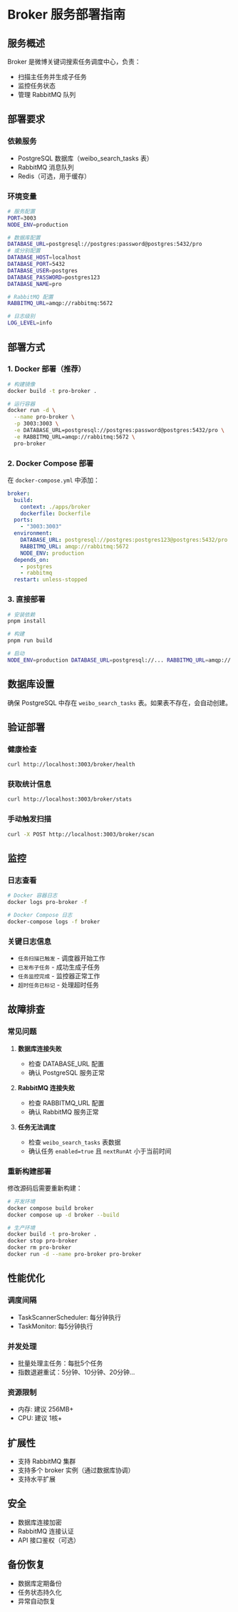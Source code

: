 # Broker 服务部署指南

## 服务概述

Broker 是微博关键词搜索任务调度中心，负责：
- 扫描主任务并生成子任务
- 监控任务状态
- 管理 RabbitMQ 队列

## 部署要求

### 依赖服务
- PostgreSQL 数据库（weibo_search_tasks 表）
- RabbitMQ 消息队列
- Redis（可选，用于缓存）

### 环境变量

```bash
# 服务配置
PORT=3003
NODE_ENV=production

# 数据库配置
DATABASE_URL=postgresql://postgres:password@postgres:5432/pro
# 或分别配置
DATABASE_HOST=localhost
DATABASE_PORT=5432
DATABASE_USER=postgres
DATABASE_PASSWORD=postgres123
DATABASE_NAME=pro

# RabbitMQ 配置
RABBITMQ_URL=amqp://rabbitmq:5672

# 日志级别
LOG_LEVEL=info
```

## 部署方式

### 1. Docker 部署（推荐）

```bash
# 构建镜像
docker build -t pro-broker .

# 运行容器
docker run -d \
  --name pro-broker \
  -p 3003:3003 \
  -e DATABASE_URL=postgresql://postgres:password@postgres:5432/pro \
  -e RABBITMQ_URL=amqp://rabbitmq:5672 \
  pro-broker
```

### 2. Docker Compose 部署

在 `docker-compose.yml` 中添加：

```yaml
broker:
  build:
    context: ./apps/broker
    dockerfile: Dockerfile
  ports:
    - "3003:3003"
  environment:
    DATABASE_URL: postgresql://postgres:postgres123@postgres:5432/pro
    RABBITMQ_URL: amqp://rabbitmq:5672
    NODE_ENV: production
  depends_on:
    - postgres
    - rabbitmq
  restart: unless-stopped
```

### 3. 直接部署

```bash
# 安装依赖
pnpm install

# 构建
pnpm run build

# 启动
NODE_ENV=production DATABASE_URL=postgresql://... RABBITMQ_URL=amqp://... node dist/apps/broker/src/main.js
```

## 数据库设置

确保 PostgreSQL 中存在 `weibo_search_tasks` 表。如果表不存在，会自动创建。

## 验证部署

### 健康检查

```bash
curl http://localhost:3003/broker/health
```

### 获取统计信息

```bash
curl http://localhost:3003/broker/stats
```

### 手动触发扫描

```bash
curl -X POST http://localhost:3003/broker/scan
```

## 监控

### 日志查看

```bash
# Docker 容器日志
docker logs pro-broker -f

# Docker Compose 日志
docker-compose logs -f broker
```

### 关键日志信息

- `任务扫描已触发` - 调度器开始工作
- `已发布子任务` - 成功生成子任务
- `任务监控完成` - 监控器正常工作
- `超时任务已标记` - 处理超时任务

## 故障排查

### 常见问题

1. **数据库连接失败**
   - 检查 DATABASE_URL 配置
   - 确认 PostgreSQL 服务正常

2. **RabbitMQ 连接失败**
   - 检查 RABBITMQ_URL 配置
   - 确认 RabbitMQ 服务正常

3. **任务无法调度**
   - 检查 `weibo_search_tasks` 表数据
   - 确认任务 `enabled=true` 且 `nextRunAt` 小于当前时间

### 重新构建部署

修改源码后需要重新构建：

```bash
# 开发环境
docker compose build broker
docker compose up -d broker --build

# 生产环境
docker build -t pro-broker .
docker stop pro-broker
docker rm pro-broker
docker run -d --name pro-broker pro-broker
```

## 性能优化

### 调度间隔

- TaskScannerScheduler: 每分钟执行
- TaskMonitor: 每5分钟执行

### 并发处理

- 批量处理主任务：每批5个任务
- 指数退避重试：5分钟、10分钟、20分钟...

### 资源限制

- 内存: 建议 256MB+
- CPU: 建议 1核+

## 扩展性

- 支持 RabbitMQ 集群
- 支持多个 broker 实例（通过数据库协调）
- 支持水平扩展

## 安全

- 数据库连接加密
- RabbitMQ 连接认证
- API 接口鉴权（可选）

## 备份恢复

- 数据库定期备份
- 任务状态持久化
- 异常自动恢复
